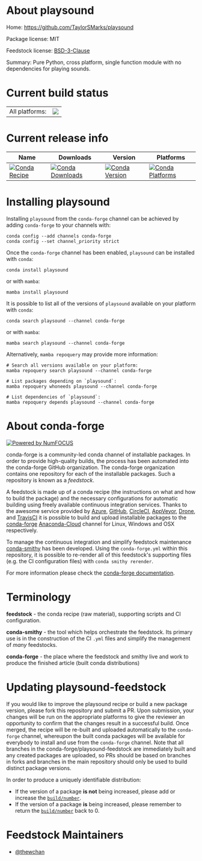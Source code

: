 About playsound
===============

Home: https://github.com/TaylorSMarks/playsound

Package license: MIT

Feedstock license: [BSD-3-Clause](https://github.com/conda-forge/playsound-feedstock/blob/main/LICENSE.txt)

Summary: Pure Python, cross platform, single function module with no dependencies for playing sounds.

Current build status
====================


<table><tr><td>All platforms:</td>
    <td>
      <a href="https://dev.azure.com/conda-forge/feedstock-builds/_build/latest?definitionId=16902&branchName=main">
        <img src="https://dev.azure.com/conda-forge/feedstock-builds/_apis/build/status/playsound-feedstock?branchName=main">
      </a>
    </td>
  </tr>
</table>

Current release info
====================

| Name | Downloads | Version | Platforms |
| --- | --- | --- | --- |
| [![Conda Recipe](https://img.shields.io/badge/recipe-playsound-green.svg)](https://anaconda.org/conda-forge/playsound) | [![Conda Downloads](https://img.shields.io/conda/dn/conda-forge/playsound.svg)](https://anaconda.org/conda-forge/playsound) | [![Conda Version](https://img.shields.io/conda/vn/conda-forge/playsound.svg)](https://anaconda.org/conda-forge/playsound) | [![Conda Platforms](https://img.shields.io/conda/pn/conda-forge/playsound.svg)](https://anaconda.org/conda-forge/playsound) |

Installing playsound
====================

Installing `playsound` from the `conda-forge` channel can be achieved by adding `conda-forge` to your channels with:

```
conda config --add channels conda-forge
conda config --set channel_priority strict
```

Once the `conda-forge` channel has been enabled, `playsound` can be installed with `conda`:

```
conda install playsound
```

or with `mamba`:

```
mamba install playsound
```

It is possible to list all of the versions of `playsound` available on your platform with `conda`:

```
conda search playsound --channel conda-forge
```

or with `mamba`:

```
mamba search playsound --channel conda-forge
```

Alternatively, `mamba repoquery` may provide more information:

```
# Search all versions available on your platform:
mamba repoquery search playsound --channel conda-forge

# List packages depending on `playsound`:
mamba repoquery whoneeds playsound --channel conda-forge

# List dependencies of `playsound`:
mamba repoquery depends playsound --channel conda-forge
```


About conda-forge
=================

[![Powered by
NumFOCUS](https://img.shields.io/badge/powered%20by-NumFOCUS-orange.svg?style=flat&colorA=E1523D&colorB=007D8A)](https://numfocus.org)

conda-forge is a community-led conda channel of installable packages.
In order to provide high-quality builds, the process has been automated into the
conda-forge GitHub organization. The conda-forge organization contains one repository
for each of the installable packages. Such a repository is known as a *feedstock*.

A feedstock is made up of a conda recipe (the instructions on what and how to build
the package) and the necessary configurations for automatic building using freely
available continuous integration services. Thanks to the awesome service provided by
[Azure](https://azure.microsoft.com/en-us/services/devops/), [GitHub](https://github.com/),
[CircleCI](https://circleci.com/), [AppVeyor](https://www.appveyor.com/),
[Drone](https://cloud.drone.io/welcome), and [TravisCI](https://travis-ci.com/)
it is possible to build and upload installable packages to the
[conda-forge](https://anaconda.org/conda-forge) [Anaconda-Cloud](https://anaconda.org/)
channel for Linux, Windows and OSX respectively.

To manage the continuous integration and simplify feedstock maintenance
[conda-smithy](https://github.com/conda-forge/conda-smithy) has been developed.
Using the ``conda-forge.yml`` within this repository, it is possible to re-render all of
this feedstock's supporting files (e.g. the CI configuration files) with ``conda smithy rerender``.

For more information please check the [conda-forge documentation](https://conda-forge.org/docs/).

Terminology
===========

**feedstock** - the conda recipe (raw material), supporting scripts and CI configuration.

**conda-smithy** - the tool which helps orchestrate the feedstock.
                   Its primary use is in the construction of the CI ``.yml`` files
                   and simplify the management of *many* feedstocks.

**conda-forge** - the place where the feedstock and smithy live and work to
                  produce the finished article (built conda distributions)


Updating playsound-feedstock
============================

If you would like to improve the playsound recipe or build a new
package version, please fork this repository and submit a PR. Upon submission,
your changes will be run on the appropriate platforms to give the reviewer an
opportunity to confirm that the changes result in a successful build. Once
merged, the recipe will be re-built and uploaded automatically to the
`conda-forge` channel, whereupon the built conda packages will be available for
everybody to install and use from the `conda-forge` channel.
Note that all branches in the conda-forge/playsound-feedstock are
immediately built and any created packages are uploaded, so PRs should be based
on branches in forks and branches in the main repository should only be used to
build distinct package versions.

In order to produce a uniquely identifiable distribution:
 * If the version of a package **is not** being increased, please add or increase
   the [``build/number``](https://docs.conda.io/projects/conda-build/en/latest/resources/define-metadata.html#build-number-and-string).
 * If the version of a package **is** being increased, please remember to return
   the [``build/number``](https://docs.conda.io/projects/conda-build/en/latest/resources/define-metadata.html#build-number-and-string)
   back to 0.

Feedstock Maintainers
=====================

* [@thewchan](https://github.com/thewchan/)

